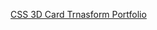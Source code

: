 [CSS 3D Card Trnasform Portfolio](https://kanyshaiosmonova.github.io/100daysofcode/Day4/index.html)
